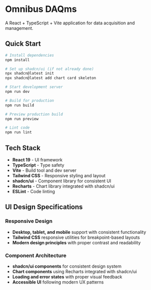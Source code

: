 # Omnibus DAQms

A React + TypeScript + Vite application for data acquisition and management.

## Quick Start

```bash
# Install dependencies
npm install

# Set up shadcn/ui (if not already done)
npx shadcn@latest init
npx shadcn@latest add chart card skeleton

# Start development server
npm run dev

# Build for production
npm run build

# Preview production build
npm run preview

# Lint code
npm run lint
```

## Tech Stack

- **React 19** - UI framework
- **TypeScript** - Type safety
- **Vite** - Build tool and dev server
- **Tailwind CSS** - Responsive styling and layout
- **shadcn/ui** - Component library for consistent UI
- **Recharts** - Chart library integrated with shadcn/ui
- **ESLint** - Code linting

## UI Design Specifications

### Responsive Design
- **Desktop, tablet, and mobile** support with consistent functionality
- **Tailwind CSS** responsive utilities for breakpoint-based layouts
- **Modern design principles** with proper contrast and readability

### Component Architecture
- **shadcn/ui components** for consistent design system
- **Chart components** using Recharts integrated with shadcn/ui
- **Loading and error states** with proper visual feedback
- **Accessible UI** following modern UX patterns
